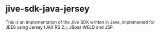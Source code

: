 jive-sdk-java-jersey
====================

This is an implementation of the Jive SDK written in Java, implemented for JEE6 using Jersey (JAX RS 2.), JBoss WELD and JSP.

